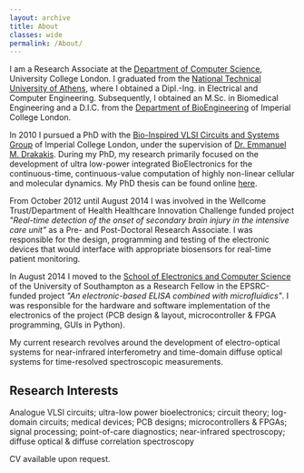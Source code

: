 ```yaml
---
layout: archive
title: About
classes: wide
permalink: /About/
---
```


I am a Research Associate at the [Department of Computer Science](http://www.cs.ucl.ac.uk/home/), University College London. 
I graduated from the [National Technical University of Athens](https://www.ece.ntua.gr/en), where I obtained a Dipl.-Ing. in Electrical and Computer Engineering.
Subsequently, I obtained an M.Sc. in Biomedical Engineering and a D.I.C. from the [Department of BioEngineering](https://www.imperial.ac.uk/bioengineering) of Imperial College London.

In 2010 I pursued a PhD with the [Bio-Inspired VLSI Circuits and Systems Group](http://www.bg.ic.ac.uk/research/e.drakakis/) of Imperial College London, under the supervision of [Dr. Emmanuel M. Drakakis](https://www.imperial.ac.uk/people/e.drakakis). During my PhD, my research primarily focused on the development of ultra low-power integrated BioElectronics for the continuous-time, continuous-value computation of highly non-linear cellular and molecular dynamics. My PhD thesis can be found online [here](https://ethos.bl.uk/OrderDetails.do;jsessionid=E900351C7863F2580F8CE862806F5AFD?uin=uk.bl.ethos.668216).

From October 2012 until August 2014 I was involved in the Wellcome Trust/Department of Health Healthcare Innovation Challenge funded project *"Real-time detection of the onset of secondary brain injury in the intensive care unit"* as a Pre- and Post-Doctoral Research Associate. I was responsible for the design, programming and testing of the electronic devices that would interface with appropriate biosensors for real-time patient monitoring.

In August 2014 I moved to the [School of Electronics and Computer Science](https://www.ecs.soton.ac.uk/) of the University of Southampton as a Research Fellow in the EPSRC-funded project *"An electronic-based ELISA combined with microfluidics"*. I was responsible for the hardware and software implementation of the electronics of the project (PCB design & layout, microcontroller & FPGA programming, GUIs in Python).

My current research revolves around the development of electro-optical systems for near-infrared interferometry and time-domain diffuse optical systems for time-resolved spectroscopic measurements.    

## Research Interests
Analogue VLSI circuits; ultra-low power bioelectronics; circuit theory; log-domain circuits; medical devices; PCB designs; microcontrollers & FPGAs; signal processing; point-of-care diagnostics; near-infrared spectroscopy; diffuse optical & diffuse correlation spectroscopy

CV available upon request.
